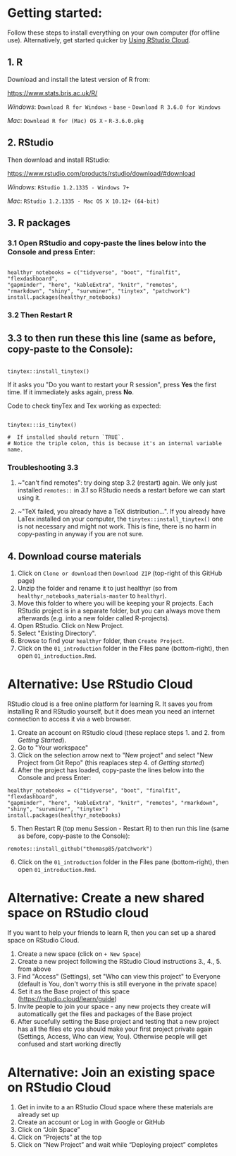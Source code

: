 # Getting started:

Follow these steps to install everything on your own computer (for offline use). Alternatively, get started quicker by [Using RStudio Cloud](#alternative-use-rstudio-cloud).
## 1. R

Download and install the latest version of R from:

https://www.stats.bris.ac.uk/R/

*Windows*: `Download R for Windows` - `base` - `Download R 3.6.0 for Windows`

*Mac*: `Download R for (Mac) OS X` - `R-3.6.0.pkg`

## 2. RStudio

Then download and install RStudio:

https://www.rstudio.com/products/rstudio/download/#download

*Windows*: `RStudio 1.2.1335 - Windows 7+`

*Mac*: `RStudio 1.2.1335 - Mac OS X 10.12+ (64-bit)`

## 3. R packages

### 3.1 Open RStudio and copy-paste the lines below into the Console and press Enter:

```{r}

healthyr_notebooks = c("tidyverse", "boot", "finalfit", "flexdashboard",
"gapminder", "here", "kableExtra", "knitr", "remotes",
"rmarkdown", "shiny", "survminer", "tinytex", "patchwork")
install.packages(healthyr_notebooks)

```

### 3.2 Then Restart R

## 3.3 to then run these this line (same as before, copy-paste to the Console):

```{r}

tinytex::install_tinytex()

```

If it asks you "Do you want to restart your R session", press **Yes** the first time. If it immediately asks again, press **No**.

Code to check tinyTex and Tex working as expected:

```{r, eval = FALSE}

tinytex:::is_tinytex()

#  If installed should return `TRUE`.
# Notice the triple colon, this is because it's an internal variable name.

```

### Troubleshooting 3.3

1. ~"can't find remotes": try doing step 3.2 (restart) again.
We only just installed `remotes::` in *3.1* so RStudio needs a restart before we can start using it.

2. ~"TeX failed, you already have a TeX distribution...". 
If you already have LaTex installed on your computer, the `tinytex::install_tinytex()` one is not necessary and might not work.  This is fine, there is no harm in copy-pasting in anyway if you are not sure.

## 4. Download course materials

1. Click on `Clone or download` then `Download ZIP` (top-right of this GitHub page)
2. Unzip the folder and rename it to just healthyr (so from `healthyr_notebooks_materials-master` to `healthyr`).
3. Move this folder to where you will be keeping your R projects. Each RStudio project is in a separate folder, but you can always move them afterwards (e.g. into a new folder called R-projects).
4. Open RStudio. Click on New Project.
5. Select "Existing Directory".
6. Browse to find your `healthyr` folder, then `Create Project`.
7. Click on the `01_introduction` folder in the Files pane (bottom-right), then open `01_introduction.Rmd`.

# Alternative: Use RStudio Cloud

RStudio cloud is a free online platform for learning R. It saves you from installing R and RStudio yourself, but it does mean you need an internet connection to access it via a web browser.

1. Create an account on RStudio cloud (these replace steps 1. and 2. from *Getting Started*).
2. Go to "Your workspace"
3. Click on the selection arrow next to "New project" and select "New Project from Git Repo" (this reaplaces step 4. of *Getting started*)
4. After the project has loaded, copy-paste the lines below into the Console and press Enter:

```
healthyr_notebooks = c("tidyverse", "boot", "finalfit", "flexdashboard",
"gapminder", "here", "kableExtra", "knitr", "remotes", "rmarkdown",
"shiny", "survminer", "tinytex")
install.packages(healthyr_notebooks)
```

5. Then Restart R (top menu Session - Restart R) to then run this line (same as before, copy-paste to the Console):

```
remotes::install_github("thomasp85/patchwork")
```

6. Click on the `01_introduction` folder in the Files pane (bottom-right), then open `01_introduction.Rmd`.

# Alternative: Create a new shared space on RStudio cloud

If you want to help your friends to learn R, then you can set up a shared space on RStudio Cloud.

1. Create a new space (click on `+ New Space`)
2. Create a new project following the RStudio Cloud instructions 3., 4., 5. from above
3. Find "Access" (Settings), set "Who can view this project" to Everyone (default is You, don't worry this is still everyone in the private space)
4. Set it as the Base project of this space (https://rstudio.cloud/learn/guide)
5. Invite people to join your space - any new projects they create will automatically get the files and packages of the Base project
6. After sucefully setting the Base project and testing that a new project has all the files etc you should make your first project private again (Settings, Access, Who can view, You). Otherwise people will get confused and start working directly 


# Alternative: Join an existing space on RStudio Cloud

1.	Get in invite to a an RStudio Cloud space where these materials are already set up
2.	Create an account or Log in with Google or GitHub
3.	Click on “Join Space”
4.	Click on “Projects” at the top
5.	Click on “New Project” and wait while “Deploying project” completes
